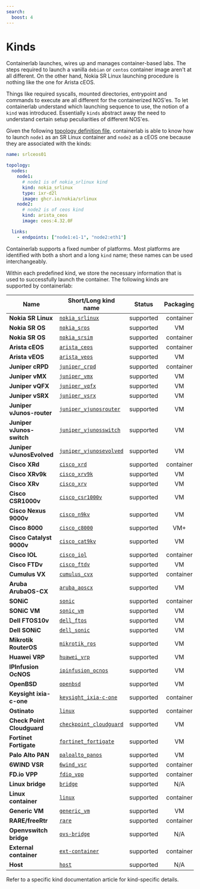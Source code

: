 ```yaml
---
search:
  boost: 4
---
```

# Kinds

Containerlab launches, wires up and manages container-based labs. The steps required to launch a vanilla `debian` or `centos` container image aren't at all different. On the other hand, Nokia SR Linux launching procedure is nothing like the one for Arista cEOS.

Things like required syscalls, mounted directories, entrypoint and commands to execute are all different for the containerized NOS'es. To let containerlab understand which launching sequence to use, the notion of a `kind` was introduced. Essentially `kinds` abstract away the need to understand certain setup peculiarities of different NOS'es.

Given the following [topology definition file](../topo-def-file.md), containerlab is able to know how to launch `node1` as an SR Linux container and `node2` as a cEOS one because they are associated with the kinds:

```yaml
name: srlceos01

topology:
  nodes:
    node1:
      # node1 is of nokia_srlinux kind
      kind: nokia_srlinux
      type: ixr-d2l
      image: ghcr.io/nokia/srlinux
    node2:
      # node2 is of ceos kind
      kind: arista_ceos
      image: ceos:4.32.0F

  links:
    - endpoints: ["node1:e1-1", "node2:eth1"]
```

Containerlab supports a fixed number of platforms. Most platforms are identified with both a short and a long `kind` name; these names can be used interchangeably.

Within each predefined kind, we store the necessary information that is used to successfully launch the container. The following kinds are supported by containerlab:

| Name                       | Short/Long kind name                                | Status    | Packaging |
| -------------------------- | --------------------------------------------------- | --------- | :-------: |
| **Nokia SR Linux**         | [`nokia_srlinux`](srl.md)                           | supported | container |
| **Nokia SR OS**            | [`nokia_sros`](vr-sros.md)                          | supported |    VM     |
| **Nokia SR OS**            | [`nokia_srsim`](sros.md)                            | supported | container |
| **Arista cEOS**            | [`arista_ceos`](ceos.md)                            | supported | container |
| **Arista vEOS**            | [`arista_veos`](vr-veos.md)                         | supported |    VM     |
| **Juniper cRPD**           | [`juniper_crpd`](crpd.md)                           | supported | container |
| **Juniper vMX**            | [`juniper_vmx`](vr-vmx.md)                          | supported |    VM     |
| **Juniper vQFX**           | [`juniper_vqfx`](vr-vqfx.md)                        | supported |    VM     |
| **Juniper vSRX**           | [`juniper_vsrx`](vr-vsrx.md)                        | supported |    VM     |
| **Juniper vJunos-router**  | [`juniper_vjunosrouter`](vr-vjunosrouter.md)        | supported |    VM     |
| **Juniper vJunos-switch**  | [`juniper_vjunosswitch`](vr-vjunosswitch.md)        | supported |    VM     |
| **Juniper vJunosEvolved**  | [`juniper_vjunosevolved`](vr-vjunosevolved.md)      | supported |    VM     |
| **Cisco XRd**              | [`cisco_xrd`](xrd.md)                               | supported | container |
| **Cisco XRv9k**            | [`cisco_xrv9k`](vr-xrv9k.md)                        | supported |    VM     |
| **Cisco XRv**              | [`cisco_xrv`](vr-xrv.md)                            | supported |    VM     |
| **Cisco CSR1000v**         | [`cisco_csr1000v`](vr-csr.md)                       | supported |    VM     |
| **Cisco Nexus 9000v**      | [`cisco_n9kv`](vr-n9kv.md)                          | supported |    VM     |
| **Cisco 8000**             | [`cisco_c8000`](c8000.md)                           | supported |    VM+    |
| **Cisco Catalyst 9000v**   | [`cisco_cat9kv`](vr-cat9kv.md)                      | supported |    VM     |
| **Cisco IOL**              | [`cisco_iol`](cisco_iol.md)                         | supported | container |
| **Cisco FTDv**             | [`cisco_ftdv`](vr-ftdv.md)                          | supported |    VM     |
| **Cumulus VX**             | [`cumulus_cvx`](cvx.md)                             | supported | container |
| **Aruba ArubaOS-CX**       | [`aruba_aoscx`](vr-aoscx.md)                        | supported |    VM     |
| **SONiC**                  | [`sonic`](sonic-vs.md)                              | supported | container |
| **SONiC VM**               | [`sonic_vm`](sonic-vm.md)                           | supported |    VM     |
| **Dell FTOS10v**           | [`dell_ftos`](vr-ftosv.md)                          | supported |    VM     |
| **Dell SONiC**             | [`dell_sonic`](dell_sonic.md)                       | supported |    VM     |
| **Mikrotik RouterOS**      | [`mikrotik_ros`](vr-ros.md)                         | supported |    VM     |
| **Huawei VRP**             | [`huawei_vrp`](huawei_vrp.md)                       | supported |    VM     |
| **IPInfusion OcNOS**       | [`ipinfusion_ocnos`](ipinfusion-ocnos.md)           | supported |    VM     |
| **OpenBSD**                | [`openbsd`](openbsd.md)                             | supported |    VM     |
| **Keysight ixia-c-one**    | [`keysight_ixia-c-one`](keysight_ixia-c-one.md)     | supported | container |
| **Ostinato**               | [`linux`](ostinato.md)                              | supported | container |
| **Check Point Cloudguard** | [`checkpoint_cloudguard`](checkpoint_cloudguard.md) | supported |    VM     |
| **Fortinet Fortigate**     | [`fortinet_fortigate`](fortinet_fortigate.md)       | supported |    VM     |
| **Palo Alto PAN**          | [`paloalto_panos`](vr-pan.md)                       | supported |    VM     |
| **6WIND VSR**              | [`6wind_vsr`](6wind_vsr.md)                         | supported | container |
| **FD.io VPP**              | [`fdio_vpp`](fdio_vpp.md)                           | supported | container |
| **Linux bridge**           | [`bridge`](bridge.md)                               | supported |    N/A    |
| **Linux container**        | [`linux`](linux.md)                                 | supported | container |
| **Generic VM**             | [`generic_vm`](generic_vm.md)                       | supported |    VM     |
| **RARE/freeRtr**           | [`rare`](rare-freertr.md)                           | supported | container |
| **Openvswitch bridge**     | [`ovs-bridge`](ovs-bridge.md)                       | supported |    N/A    |
| **External container**     | [`ext-container`](ext-container.md)                 | supported | container |
| **Host**                   | [`host`](host.md)                                   | supported |    N/A    |

Refer to a specific kind documentation article for kind-specific details.
